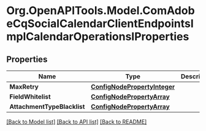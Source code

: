 # Org.OpenAPITools.Model.ComAdobeCqSocialCalendarClientEndpointsImplCalendarOperationsIProperties
## Properties

Name | Type | Description | Notes
------------ | ------------- | ------------- | -------------
**MaxRetry** | [**ConfigNodePropertyInteger**](ConfigNodePropertyInteger.md) |  | [optional] 
**FieldWhitelist** | [**ConfigNodePropertyArray**](ConfigNodePropertyArray.md) |  | [optional] 
**AttachmentTypeBlacklist** | [**ConfigNodePropertyArray**](ConfigNodePropertyArray.md) |  | [optional] 

[[Back to Model list]](../README.md#documentation-for-models) [[Back to API list]](../README.md#documentation-for-api-endpoints) [[Back to README]](../README.md)

